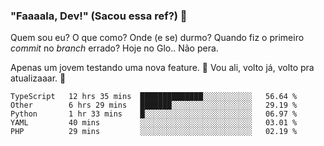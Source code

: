 ### "Faaaala, Dev!" (Sacou essa ref?) 👋

Quem sou eu? O que como? Onde (e se) durmo? Quando fiz o primeiro *commit* no *branch* errado?
Hoje no Glo.. Não pera.

Apenas um jovem testando uma nova feature. :musical_note: Vou ali, volto já, volto pra atualizaaar. :musical_note:

<!--
**Elyabe/Elyabe** is a ✨ _special_ ✨ repository because its `README.md` (this file) appears on your GitHub profile.

Here are some ideas to get you started:

- 🔭 I’m currently working on ...
- 🌱 I’m currently learning ...
- 👯 I’m looking to collaborate on ...
- 🤔 I’m looking for help with ...
- 💬 Ask me about ...
- 📫 How to reach me: ...
- 😄 Pronouns: ...
- ⚡ Fun fact: ...
-->

<!--START_SECTION:waka-->
```text
TypeScript   12 hrs 35 mins  ██████████████░░░░░░░░░░░   56.64 % 
Other        6 hrs 29 mins   ███████░░░░░░░░░░░░░░░░░░   29.19 % 
Python       1 hr 33 mins    █░░░░░░░░░░░░░░░░░░░░░░░░   06.97 % 
YAML         40 mins         ░░░░░░░░░░░░░░░░░░░░░░░░░   03.01 % 
PHP          29 mins         ░░░░░░░░░░░░░░░░░░░░░░░░░   02.19 %
```
<!--END_SECTION:waka-->
